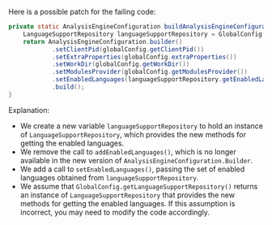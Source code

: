 Here is a possible patch for the failing code:
```java
private static AnalysisEngineConfiguration buildAnalysisEngineConfiguration() {
    LanguageSupportRepository languageSupportRepository = GlobalConfig.getLanguageSupportRepository();
    return AnalysisEngineConfiguration.builder()
            .setClientPid(globalConfig.getClientPid())
            .setExtraProperties(globalConfig.extraProperties())
            .setWorkDir(globalConfig.getWorkDir())
            .setModulesProvider(globalConfig.getModulesProvider())
            .setEnabledLanguages(languageSupportRepository.getEnabledLanguagesInConnectedMode())
            .build();
}
```
Explanation:

* We create a new variable `languageSupportRepository` to hold an instance of `LanguageSupportRepository`, which provides the new methods for getting the enabled languages.
* We remove the call to `addEnabledLanguages()`, which is no longer available in the new version of `AnalysisEngineConfiguration.Builder`.
* We add a call to `setEnabledLanguages()`, passing the set of enabled languages obtained from `languageSupportRepository`.
* We assume that `GlobalConfig.getLanguageSupportRepository()` returns an instance of `LanguageSupportRepository` that provides the new methods for getting the enabled languages. If this assumption is incorrect, you may need to modify the code accordingly.